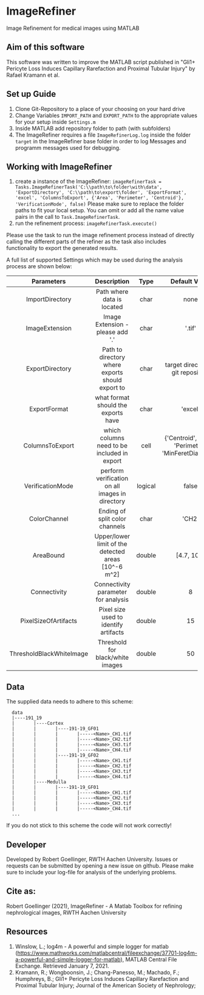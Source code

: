 # ImageRefiner
Image Refinement for medical images using MATLAB

## Aim of this software
This software was written to improve the MATLAB script published in "Gli1+ Pericyte Loss Induces Capillary Rarefaction and
Proximal Tubular Injury" by Rafael Kramann et al. 

## Set up Guide
1. Clone Git-Repository to a place of your choosing on your hard drive
2. Change Variables `IMPORT_PATH` and `EXPORT_PATH` to the appropriate values for your setup inside `Settings.m`  
3. Inside MATLAB add repository folder to path (with subfolders)
4. The ImageRefiner requires a file `ImageRefinerLog.log` inside the folder `target` in the ImageRefiner base folder in order to log Messages and programm messages used for debugging. 

## Working with ImageRefiner
1. create a instance of the ImageRefiner: `imageRefinerTask = Tasks.ImageRefinerTask('C:\\path\to\folder\with\data', 'ExportDirectory', 'C:\\path\to\export\folder', 'ExportFormat', 'excel', 'ColumnsToExport', {'Area', 'Perimeter', 'Centroid'}, 'VerificationMode', false)`
Please make sure to replace the folder paths to fit your local setup. You can omit or add all the name value pairs in the call to `Task.ImageRefinerTask`. 
2. run the refinement process: `imageRefinerTask.execute()`

Please use the task to run the image refinement process instead of directly calling the different parts of the refiner as the task also includes functionality to export the generated results.  

A full list of supported Settings which may be used during the analysis process are shown below: 

| Parameters                | Description                                         | Type    | Default Value                                         |
| :-----------------------: | :-------------------------------------------------: | :-----: | :----------------------------------------------------:|
| ImportDirectory           | Path where data is located                          | char    | none                                                  |
| ImageExtension            | Image Extension - please add '.'                    | char    | '.tif'                                                |
| ExportDirectory           | Path to directory where exports should export to    | char    | target directory in git repository                    |
| ExportFormat              | what format should the exports have                 | char    | 'excel'                                               |
| ColumnsToExport           | which columns need to be included in export         | cell    | {'Centroid', 'Area', 'Perimeter', 'MinFeretDiameter'} | 
| VerificationMode          | perform verification on all images in directory     | logical | false                                                 |
| ColorChannel              | Ending of split color channels                      | char    | 'CH2'                                                 |
| AreaBound                 | Upper/lower limit of the detected areas [10^-6 m^2] | double  | [4.7, 100]                                            |
| Connectivity              | Connectivity parameter for analysis                 | double  | 8                                                     |
| PixelSizeOfArtifacts      | Pixel size used to identify artifacts               | double  | 15                                                    |   
| ThresholdBlackWhiteImage  | Threshold for black/white images                    | double  | 50                                                    |


## Data
The supplied data needs to adhere to this scheme: 

```  
  data
  |----191_19
  |       |----Cortex
  |       |       |----191-19_GF01
  |       |       |       |-----<Name>_CH1.tif
  |       |       |       |-----<Name>_CH2.tif
  |       |       |       |-----<Name>_CH3.tif
  |       |       |       |-----<Name>_CH4.tif
  |       |       |----191-19_GF02
  |       |       |       |-----<Name>_CH1.tif
  |       |       |       |-----<Name>_CH2.tif
  |       |       |       |-----<Name>_CH3.tif
  |       |       |       |-----<Name>_CH4.tif
  |       |----Medulla
  |       |       |----191-19_GF01
  |       |       |       |-----<Name>_CH1.tif
  |       |       |       |-----<Name>_CH2.tif
  |       |       |       |-----<Name>_CH3.tif
  |       |       |       |-----<Name>_CH4.tif
  ...
```

If you do not stick to this scheme the code will not work correctly!

## Developer
Developed by Robert Goellinger, RWTH Aachen University. Issues or requests can be submitted by opening a new issue on github. Please make sure to include your log-file for analysis of the underlying problems.

## Cite as: 
Robert Goellinger (2021), ImageRefiner - A Matlab Toolbox for refining nephrological images, RWTH Aachen University

## Resources
1.  Winslow, L.;  log4m - A powerful and simple logger for matlab (https://www.mathworks.com/matlabcentral/fileexchange/37701-log4m-a-powerful-and-simple-logger-for-matlab), MATLAB Central File Exchange. Retrieved January 7, 2021. 
2. Kramann, R.; Wongboonsin, J.; Chang-Panesso, M.; Machado, F.; Humphreys, B.; Gli1+ Pericyte Loss Induces Capillary Rarefaction and Proximal Tubular Injury; Journal of the American Society of Nephrology;